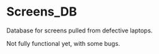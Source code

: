 # Screens_DB
Database for screens pulled from defective laptops.

Not fully functional yet, with some bugs.
